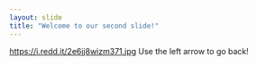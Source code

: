 ```yaml
---
layout: slide
title: "Welcome to our second slide!"
---
```

https://i.redd.it/2e6jj8wizm371.jpg
Use the left arrow to go back!